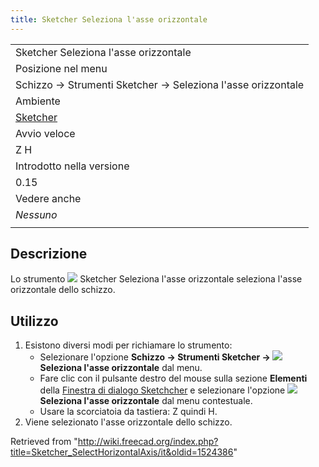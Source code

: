 ```yaml
---
title: Sketcher Seleziona l'asse orizzontale
---
```

|  |
| --- |
| Sketcher Seleziona l'asse orizzontale |
| Posizione nel menu |
| Schizzo → Strumenti Sketcher → Seleziona l'asse orizzontale |
| Ambiente |
| [Sketcher](/Sketcher_Workbench/it "Sketcher Workbench/it") |
| Avvio veloce |
| Z H |
| Introdotto nella versione |
| 0.15 |
| Vedere anche |
| *Nessuno* |
|  |

## Descrizione

Lo strumento ![](/images/Sketcher_SelectHorizontalAxis.svg) Sketcher Seleziona l'asse orizzontale seleziona l'asse orizzontale dello schizzo.

## Utilizzo

1. Esistono diversi modi per richiamare lo strumento:
   * Selezionare l'opzione **Schizzo → Strumenti Sketcher → ![](/images/Sketcher_SelectHorizontalAxis.svg) Seleziona l'asse orizzontale** dal menu.
   * Fare clic con il pulsante destro del mouse sulla sezione **Elementi** della [Finestra di dialogo Sketchcher](/Sketcher_Dialog/it "Sketcher Dialog/it") e selezionare l'opzione **![](/images/Sketcher_SelectHorizontalAxis.svg) Seleziona l'asse orizzontale** dal menu contestuale.
   * Usare la scorciatoia da tastiera: Z quindi H.
2. Viene selezionato l'asse orizzontale dello schizzo.

Retrieved from "<http://wiki.freecad.org/index.php?title=Sketcher_SelectHorizontalAxis/it&oldid=1524386>"